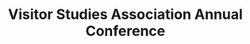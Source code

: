 ---
dateStart: 2015-07-14
dateEnd: 2015-07-18
title: "Visitor Studies Association Annual Conference"
venue:
organizer: Mary Ann Wojton
credit: "Places & Spaces"
city: Indianapolis
state: IN
country: USA
pdfLink:
venueImages:
 - sm: image01.sm.jpg
   lg: image01.lg.jpg
 - sm: image02.sm.jpg
   lg: image02.lg.jpg
---